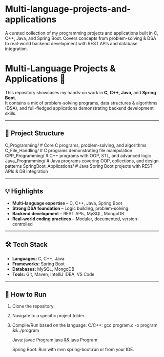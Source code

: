 # Multi-language-projects-and-applications
A curated collection of my programming projects and applications built in C, C++, Java, and Spring Boot. Covers concepts from problem-solving &amp; DSA to real-world backend development with REST APIs and database integration.

# Multi-Language Projects & Applications 🚀

This repository showcases my hands-on work in **C**, **C++**, **Java**, and **Spring Boot**.  
It contains a mix of problem-solving programs, data structures & algorithms (DSA), and full-fledged applications demonstrating backend development skills.

---

## 📂 Project Structure
C_Programming/ # Core C programs, problem-solving, and algorithms
C_File_Handling/ # C programs demonstrating file manipulation
CPP_Programming/ # C++ programs with OOP, STL, and advanced logic
Java_Programming/ # Java programs covering OOP, collections, and design patterns
SpringBoot_Applications/ # Java Spring Boot projects with REST APIs & DB integration


---

## 💡 Highlights
- **Multi-language expertise** – C, C++, Java, Spring Boot
- **Strong DSA foundation** – Logic building, problem-solving
- **Backend development** – REST APIs, MySQL, MongoDB
- **Real-world coding practices** – Modular, documented, version-controlled

---

## 🛠 Tech Stack
- **Languages:** C, C++, Java
- **Frameworks:** Spring Boot
- **Databases:** MySQL, MongoDB
- **Tools:** Git, Maven, IntelliJ IDEA, VS Code

---

## 📜 How to Run
1. Clone the repository:

2. Navigate to a specific project folder.

3. Compile/Run based on the language:
      C/C++: gcc program.c -o program && ./program
      
      Java: javac Program.java && java Program
      
      Spring Boot: Run with mvn spring-boot:run or from your IDE.
      
      
